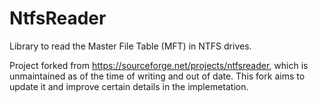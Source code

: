 # NtfsReader

Library to read the Master File Table (MFT) in NTFS drives.

Project forked from https://sourceforge.net/projects/ntfsreader, which is unmaintained as of the time of writing and out of date.
This fork aims to update it and improve certain details in the implemetation.
